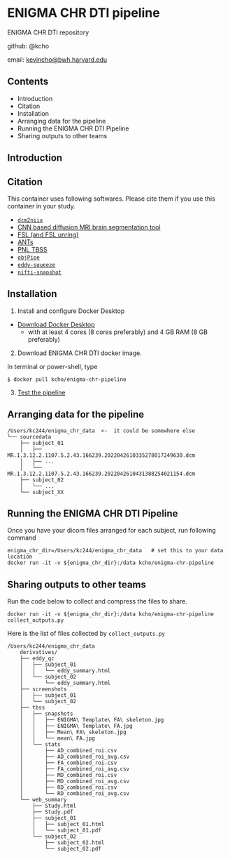 # ENIGMA CHR DTI pipeline

ENIGMA CHR DTI repository

github: @kcho

email: kevincho@bwh.harvard.edu



## Contents

- Introduction
- Citation
- Installation
- Arranging data for the pipeline
- Running the ENIGMA CHR DTI Pipeline
- Sharing outputs to other teams



## Introduction



## Citation

This container uses following softwares. Please cite them if you use this container in your study.

- [`dcm2niix`](https://github.com/rordenlab/dcm2niix)
- [CNN based diffusion MRI brain segmentation tool](https://github.com/pnlbwh/CNN-Diffusion-MRIBrain-Segmentation)
- [FSL (and FSL unring)](https://fsl.fmrib.ox.ac.uk/)
- [ANTs](https://github.com/ANTsX/ANTs)
- [PNL TBSS](https://github.com/pnlbwh/TBSS)
- [`objPipe`](https://github.com/kcho/objPipe)
- [`eddy-squeeze`](https://github.com/pnlbwh/eddy-squeeze)
- [`nifti-snapshot`](https://github.com/pnlbwh/nifti-snapshot)



## Installation

1. Install and configure Docker Desktop

- [Download Docker Desktop](https://www.docker.com/products/docker-desktop/)
    - with at least 4 cores (8 cores preferably) and 4 GB RAM (8 GB preferably)


2. Download ENIGMA CHR DTI docker image.

In terminal or power-shell, type
```
$ docker pull kcho/enigma-chr-pipeline
```

3. [Test the pipeline](how_to_test_pipeline.md)


## Arranging data for the pipeline

```
/Users/kc244/enigma_chr_data  <-  it could be somewhere else
└── sourcedata
    ├── subject_01
    │   ├── MR.1.3.12.2.1107.5.2.43.166239.2022042610335278017249630.dcm
    │   ├── ...
    │   └── MR.1.3.12.2.1107.5.2.43.166239.2022042610431388254021154.dcm
    ├── subject_02
    │   └── ...
    └── subject_XX
```



## Running the ENIGMA CHR DTI Pipeline

Once you have your dicom files arranged for each subject, run following command

```
enigma_chr_dir=/Users/kc244/enigma_chr_data   # set this to your data location
docker run -it -v ${enigma_chr_dir}:/data kcho/enigma-chr-pipeline
```


## Sharing outputs to other teams

Run the code below to collect and compress the files to share.

```
docker run -it -v ${enigma_chr_dir}:/data kcho/enigma-chr-pipeline collect_outputs.py
```

Here is the list of files collected by `collect_outputs.py`

```
/Users/kc244/enigma_chr_data
    derivatives/
    ├── eddy_qc
    │   ├── subject_01
    │   │   └── eddy_summary.html
    │   └── subject_02
    │       └── eddy_summary.html
    ├── screenshots
    │   ├── subject_01
    │   └── subject_02
    ├── tbss
    │   ├── snapshots
    │   │   ├── ENIGMA\ Template\ FA\ skeleton.jpg
    │   │   ├── ENIGMA\ Template\ FA.jpg
    │   │   ├── Mean\ FA\ skeleton.jpg
    │   │   └── mean\ FA.jpg
    │   └── stats
    │       ├── AD_combined_roi.csv
    │       ├── AD_combined_roi_avg.csv
    │       ├── FA_combined_roi.csv
    │       ├── FA_combined_roi_avg.csv
    │       ├── MD_combined_roi.csv
    │       ├── MD_combined_roi_avg.csv
    │       ├── RD_combined_roi.csv
    │       └── RD_combined_roi_avg.csv
    └── web_summary
        ├── Study.html
        ├── Study.pdf
        ├── subject_01
        │   ├── subject_01.html
        │   └── subject_01.pdf
        └── subject_02
            ├── subject_02.html
            └── subject_02.pdf
```




